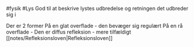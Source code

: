 #fysik #Lys 
God til at beskrive lystes udbredelse og retningen det udbreder sig i

Der er 2 former
	På en glat overflade - den bevæger sig regulært 
	På en rå overflade - Den er diffus refleksion - mere tilfældigt 
[[notes/Refleksionsloven|Refleksionsloven]]
